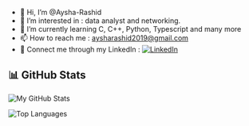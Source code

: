 - 👋 Hi, I’m @Aysha-Rashid
- 👀 I’m interested in : data analyst and networking.
- 🌱 I’m currently learning C, C++, Python, Typescript and many more
- 📫 How to reach me : aysharashid2019@gmail.com
- 🙌 Connect me through my LinkedIn :  [![LinkedIn](https://img.shields.io/badge/LinkedIn-blue?logo=linkedin)](https://linkedin.com/in/aysha-al-rashid)


## 📊 GitHub Stats

![My GitHub Stats](https://github-readme-stats.vercel.app/api?username=aysha-rashid&show_icons=true&theme=onedark)

![Top Languages](https://github-readme-stats.vercel.app/api/top-langs/?username=aysha-rashid&layout=compact&theme=onedark)

